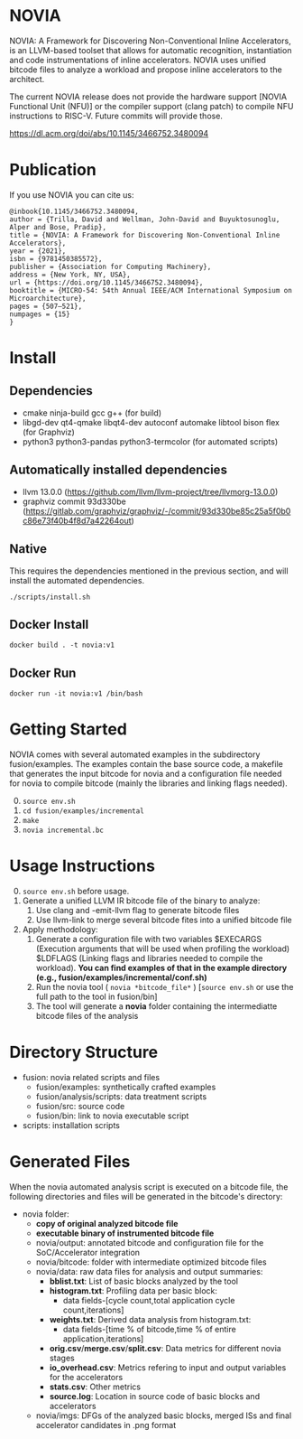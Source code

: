 # NOVIA

NOVIA: A Framework for Discovering Non-Conventional Inline Accelerators, is an LLVM-based toolset that allows for automatic recognition, instantiation and code instrumentations of inline accelerators. NOVIA uses unified bitcode files to analyze a workload and propose inline accelerators to the architect.

The current NOVIA release does not provide the hardware support [NOVIA Functional Unit (NFU)] or the compiler support (clang patch) to compile NFU instructions to RISC-V. Future commits will provide those.

https://dl.acm.org/doi/abs/10.1145/3466752.3480094

# Publication

If you use NOVIA you can cite us:

```
@inbook{10.1145/3466752.3480094,
author = {Trilla, David and Wellman, John-David and Buyuktosunoglu, Alper and Bose, Pradip},
title = {NOVIA: A Framework for Discovering Non-Conventional Inline Accelerators},
year = {2021},
isbn = {9781450385572},
publisher = {Association for Computing Machinery},
address = {New York, NY, USA},
url = {https://doi.org/10.1145/3466752.3480094},
booktitle = {MICRO-54: 54th Annual IEEE/ACM International Symposium on Microarchitecture},
pages = {507–521},
numpages = {15}
}
```

# Install
## Dependencies
* cmake ninja-build gcc g++ (for build)
* libgd-dev qt4-qmake libqt4-dev autoconf automake libtool bison flex (for Graphviz)
* python3 python3-pandas python3-termcolor (for automated scripts)

## Automatically installed dependencies
  * llvm 13.0.0 (https://github.com/llvm/llvm-project/tree/llvmorg-13.0.0)
  * graphviz commit 93d330be (https://gitlab.com/graphviz/graphviz/-/commit/93d330be85c25a5f0b0c86e73f40b4f8d7a42264out)


## Native
This requires the dependencies mentioned in the previous section, and will install the automated dependencies.

`./scripts/install.sh`

## Docker Install
`docker build . -t novia:v1`

## Docker Run
`docker run -it novia:v1 /bin/bash`

# Getting Started
NOVIA comes with several automated examples in the subdirectory fusion/examples. The examples contain the base source code, a makefile that generates the input bitcode for novia and a configuration file needed for novia to compile bitcode (mainly the libraries and linking flags needed).

0. `source env.sh`
1. `cd fusion/examples/incremental`
2. `make`
3. `novia incremental.bc`

# Usage Instructions
0. `source env.sh` before usage.
1. Generate a unified LLVM IR bitcode file of the binary to analyze:
   1. Use clang and -emit-llvm flag to generate bitcode files 
   2. Use llvm-link to merge several bitcode fites into a unified bitcode file
2. Apply methodology:
   1. Generate a configuration file with two variables $EXECARGS (Execution arguments that will be used when profiling the workload) $LDFLAGS (Linking flags and libraries needed to compile the workload). **You can find examples of that in the example directory (e.g., fusion/examples/incremental/conf.sh)**
   2. Run the novia tool ( `novia *bitcode_file*` ) [`source env.sh` or use the full path to the tool in fusion/bin]
   3. The tool will generate a **novia** folder containing the intermediatte bitcode files of the analysis

# Directory Structure

- fusion: novia related scripts and files
   - fusion/examples: synthetically crafted examples
   - fusion/analysis/scripts: data treatment scripts
   - fusion/src: source code
   - fusion/bin: link to novia executable script
- scripts: installation scripts

# Generated Files

When the novia automated analysis script is executed on a bitcode file, the following directories and files will be generated in the bitcode's directory:

- novia folder:
  - **copy of original analyzed bitcode file**
  - **executable binary of instrumented bitcode file**
  - novia/output: annotated bitcode and configuration file for the SoC/Accelerator integration
  - novia/bitcode: folder with intermediate optimized bitcode files
  - novia/data: raw data files for analysis and output summaries:
    - **bblist.txt**: List of basic blocks analyzed by the tool
    - **histogram.txt**: Profiling data per basic block:
      - data fields-[cycle count,total application cycle count,iterations]
    - **weights.txt**: Derived data analysis from histogram.txt:
      - data fields-[time % of bitcode,time % of entire application,iterations] 
    - **orig.csv**/**merge.csv**/**split.csv**: Data metrics for different novia stages
    - **io_overhead.csv**: Metrics refering to input and output variables for the accelerators
    - **stats.csv**: Other metrics
    - **source.log**: Location in source code of basic blocks and accelerators
  - novia/imgs: DFGs of the analyzed basic blocks, merged ISs and final accelerator candidates in .png format

